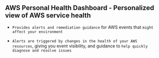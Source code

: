 ## AWS Personal Health Dashboard - Personalized view of AWS service health

- `Provides alerts and remediation guidance` for AWS events that `might affect your environment`

- `Alerts are triggered by changes in the health of your AWS resources`, giving you event visibility, and guidance to `help quickly diagnose and resolve issues`
